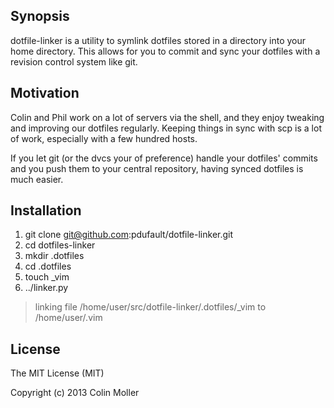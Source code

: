 ## Synopsis

dotfile-linker is a utility to symlink dotfiles stored in a directory into your home directory.  This allows for you to commit and sync your dotfiles with a revision control system like git.

## Motivation

Colin and Phil work on a lot of servers via the shell, and they enjoy tweaking and improving our dotfiles regularly.  Keeping things in sync with scp is a lot of work, especially with a few hundred hosts.

If you let git (or the dvcs your of preference) handle your dotfiles' commits and you push them to your central repository, having synced dotfiles is much easier.

## Installation
1. git clone git@github.com:pdufault/dotfile-linker.git
2. cd dotfiles-linker
3. mkdir .dotfiles
4. cd .dotfiles
5. touch _vim
6. ../linker.py
> linking file /home/user/src/dotfile-linker/.dotfiles/_vim to /home/user/.vim

## License

The MIT License (MIT)

Copyright (c) 2013 Colin Moller

